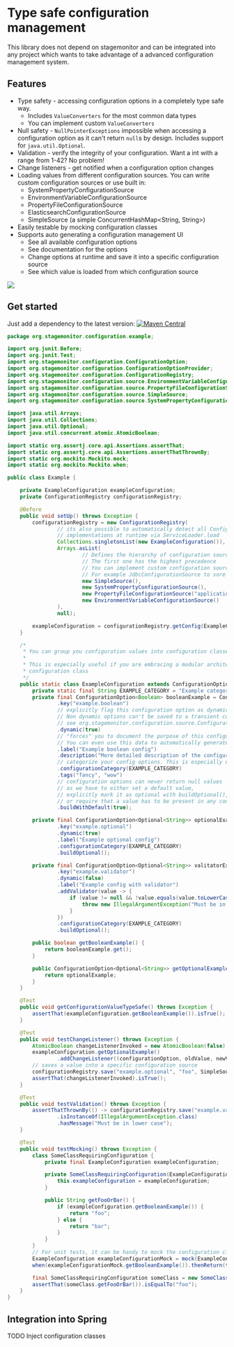 # Type safe configuration management

This library does not depend on stagemonitor and can be integrated into any project which wants to take advantage of a advanced configuration management system.

## Features
 - Type safety - accessing configuration options in a completely type safe way.
   - Includes `ValueConverters` for the most common data types
   - You can implement custom `ValueConverters`
 - Null safety - `NullPointerExceptions` impossible when accessing a configuration option as it can't return `null`s by design. Includes support for `java.util.Optional`.
 - Validation - verify the integrity of your configuration. Want a int with a range from 1-42? No problem!
 - Change listeners - get notified when a configuration option changes
 - Loading values from different configuration sources. You can write custom configuration sources or use built in:
   - SystemPropertyConfigurationSource 
   - EnvironmentVariableConfigurationSource 
   - PropertyFileConfigurationSource 
   - ElasticsearchConfigurationSource 
   - SimpleSource (a simple ConcurrentHashMap<String, String>)
 - Easily testable by mocking configuration classes
 - Supports auto generating a configuration management UI
   - See all available configuration options
   - See documentation for the options
   - Change options at runtime and save it into a specific configuration source
   - See which value is loaded from which configuration source
   

![](http://www.stagemonitor.org/images/widget-configuration-1d36641e.png)


## Get started

Just add a dependency to the latest version: [![Maven Central](https://maven-badges.herokuapp.com/maven-central/org.stagemonitor/stagemonitor-web-servlet/badge.svg)](https://maven-badges.herokuapp.com/maven-central/org.stagemonitor/stagemonitor-configuration) 


```java
package org.stagemonitor.configuration.example;

import org.junit.Before;
import org.junit.Test;
import org.stagemonitor.configuration.ConfigurationOption;
import org.stagemonitor.configuration.ConfigurationOptionProvider;
import org.stagemonitor.configuration.ConfigurationRegistry;
import org.stagemonitor.configuration.source.EnvironmentVariableConfigurationSource;
import org.stagemonitor.configuration.source.PropertyFileConfigurationSource;
import org.stagemonitor.configuration.source.SimpleSource;
import org.stagemonitor.configuration.source.SystemPropertyConfigurationSource;

import java.util.Arrays;
import java.util.Collections;
import java.util.Optional;
import java.util.concurrent.atomic.AtomicBoolean;

import static org.assertj.core.api.Assertions.assertThat;
import static org.assertj.core.api.Assertions.assertThatThrownBy;
import static org.mockito.Mockito.mock;
import static org.mockito.Mockito.when;

public class Example {

	private ExampleConfiguration exampleConfiguration;
	private ConfigurationRegistry configurationRegistry;

	@Before
	public void setUp() throws Exception {
		configurationRegistry = new ConfigurationRegistry(
				// its also possible to automatically detect all ConfigurationOptionProvider
				// implementations at runtime via ServiceLoader.load
				Collections.singletonList(new ExampleConfiguration()),
				Arrays.asList(
						// Defines the hierarchy of configuration sources
						// The first one has the highest precedence
						// You can implement custom configuration sources
						// For example JdbcConfigurationSource to sore config values in your DB
						new SimpleSource(),
						new SystemPropertyConfigurationSource(),
						new PropertyFileConfigurationSource("application.properties"),
						new EnvironmentVariableConfigurationSource()
				),
				null);

		exampleConfiguration = configurationRegistry.getConfig(ExampleConfiguration.class);
	}

	/*
	 * You can group you configuration values into configuration classes
	 *
	 * This is especially useful if you are embracing a modular architecture approach - each module can have it's own
	 * configuration class
	 */
	public static class ExampleConfiguration extends ConfigurationOptionProvider {
		private static final String EXAMPLE_CATEGORY = "Example category";
		private final ConfigurationOption<Boolean> booleanExample = ConfigurationOption.booleanOption()
				.key("example.boolean")
				// explicitly flag this configuration option as dynamic which means we can change the value at runtime
				// Non dynamic options can't be saved to a transient configuration source
				// see org.stagemonitor.configuration.source.ConfigurationSource.isSavingPersistent()
				.dynamic(true)
				// "forces" you to document the purpose of this configuration option
				// You can even use this data to automatically generate a configuration UI
				.label("Example boolean config")
				.description("More detailed description of the configuration option")
				// categorize your config options. This is especially useful when generating a configuration UI
				.configurationCategory(EXAMPLE_CATEGORY)
				.tags("fancy", "wow")
				// configuration options can never return null values
				// as we have to either set a default value,
				// explicitly mark it as optional with buildOptional(), transforming the configuration option into a java.util.Optional
				// or require that a value has to be present in any configuration source (buildRequired())
				.buildWithDefault(true);

		private final ConfigurationOption<Optional<String>> optionalExample = ConfigurationOption.stringOption()
				.key("example.optional")
				.dynamic(true)
				.label("Example optional config")
				.configurationCategory(EXAMPLE_CATEGORY)
				.buildOptional();

		private final ConfigurationOption<Optional<String>> valitatorExample = ConfigurationOption.stringOption()
				.key("example.validator")
				.dynamic(false)
				.label("Example config with validator")
				.addValidator(value -> {
					if (value != null && !value.equals(value.toLowerCase())) {
						throw new IllegalArgumentException("Must be in lower case");
					}
				})
				.configurationCategory(EXAMPLE_CATEGORY)
				.buildOptional();

		public boolean getBooleanExample() {
			return booleanExample.get();
		}

		public ConfigurationOption<Optional<String>> getOptionalExample() {
			return optionalExample;
		}
	}

	@Test
	public void getConfigurationValueTypeSafe() throws Exception {
		assertThat(exampleConfiguration.getBooleanExample()).isTrue();
	}

	@Test
	public void testChangeListener() throws Exception {
		AtomicBoolean changeListenerInvoked = new AtomicBoolean(false);
		exampleConfiguration.getOptionalExample()
				.addChangeListener((configurationOption, oldValue, newValue) -> changeListenerInvoked.set(true));
		// saves a value into a specific configuration source
		configurationRegistry.save("example.optional", "foo", SimpleSource.NAME);
		assertThat(changeListenerInvoked).isTrue();
	}

	@Test
	public void testValidation() throws Exception {
		assertThatThrownBy(() -> configurationRegistry.save("example.validator", "FOO", SimpleSource.NAME))
				.isInstanceOf(IllegalArgumentException.class)
				.hasMessage("Must be in lower case");
	}

	@Test
	public void testMocking() throws Exception {
		class SomeClassRequiringConfiguration {
			private final ExampleConfiguration exampleConfiguration;

			private SomeClassRequiringConfiguration(ExampleConfiguration exampleConfiguration) {
				this.exampleConfiguration = exampleConfiguration;
			}

			public String getFooOrBar() {
				if (exampleConfiguration.getBooleanExample()) {
					return "foo";
				} else {
					return "bar";
				}
			}
		}
		// For unit tests, it can be handy to mock the configuration classes
		ExampleConfiguration exampleConfigurationMock = mock(ExampleConfiguration.class);
		when(exampleConfigurationMock.getBooleanExample()).thenReturn(true);

		final SomeClassRequiringConfiguration someClass = new SomeClassRequiringConfiguration(exampleConfigurationMock);
		assertThat(someClass.getFooOrBar()).isEqualTo("foo");
	}
}

```


## Integration into Spring

TODO Inject configuration classes 


